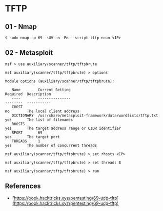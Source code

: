 # TFTP

## 01 - Nmap

`$ sudo nmap -p 69 -sUV -n -Pn --script tftp-enum <IP>`

## 02 - Metasploit

```
msf > use auxiliary/scanner/tftp/tftpbrute

msf auxiliary(scanner/tftp/tftpbrute) > options

Module options (auxiliary/scanner/tftp/tftpbrute):

   Name        Current Setting                                          Required  Description
   ----        ---------------                                          --------  -----------
   CHOST                                                                no        The local client address
   DICTIONARY  /usr/share/metasploit-framework/data/wordlists/tftp.txt  yes       The list of filenames
   RHOSTS                                                               yes       The target address range or CIDR identifier
   RPORT       69                                                       yes       The target port
   THREADS     1                                                        yes       The number of concurrent threads

msf auxiliary(scanner/tftp/tftpbrute) > set rhosts <IP>

msf auxiliary(scanner/tftp/tftpbrute) > set threads 8

msf auxiliary(scanner/tftp/tftpbrute) > run
```

## References

* [https://book.hacktricks.xyz/pentesting/69-udp-tftp](https://book.hacktricks.xyz/pentesting/69-udp-tftp)
